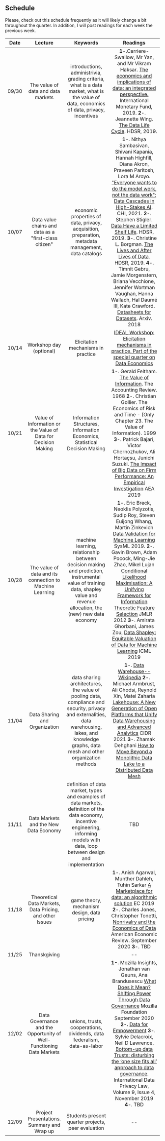 ## Schedule

Please, check out this schedule frequently as it will likely change a bit throughout the quarter. In addition, I will post readings for each week the previous week.

|  Date |  Lecture |  Keywords  |  Readings |
|:----:|:----:|:------:|:----:|
| 09/30 | The value of data and data markets |  introductions, administrivia, grading criteria, what is a data market, what is the value of data, economics of data, privacy, incentives | **1**-.Carriere-Swallow, Mr Yan, and Mr Vikram Haksar. [The economics and implications of data: an integrated perspective.](https://www.elibrary.imf.org/view/journals/087/2019/013/article-A001-en.xml) International Monetary Fund, 2019. **2**-. Jeannette Wing. [The Data Life Cycle](https://hdsr.mitpress.mit.edu/pub/577rq08d/release/3). HDSR, 2019. |
| 10/07 | Data value chains and data as a "first-class citizen" | economic properties of data, privacy, acquisition, preparation, metadata management, data catalogs | **1**-. Nithya Sambasivan, Shivani Kapania, Hannah Highfill, Diana Akron, Praveen Paritosh, Lora M Aroyo. ["Everyone wants to do the model work, not the data work": Data Cascades in High-Stakes AI](https://dl.acm.org/doi/abs/10.1145/3411764.3445518?casa_token=ARddOBy4qXYAAAAA:OIZlRPms615AKPMu3INUAGcIafNfMuZRpjzA2lDhra8nuI4IcKVKKO8_u0sHBvGdI83DM1RuZR_EwDc). CHI, 2021. **2**-. Stephen Stigler. [Data Have a Limited Shelf Life](https://hdsr.mitpress.mit.edu/pub/iu26pfw1/release/5). HDSR, 2019. **3**-. Christine L. Borgman. [The Lives and After Lives of Data](https://hdsr.mitpress.mit.edu/pub/4giycvvj/release/7). HDSR, 2019. **4**-. Timnit Gebru, Jamie Morgenstern, Briana Vecchione, Jennifer Wortman Vaughan, Hanna Wallach, Hal Daumé III, Kate Crawford. [Datasheets for Datasets](https://arxiv.org/abs/1803.09010). Arxiv. 2018 |
| 10/14 | Workshop day (optional) | Elicitation mechanisms in practice | [IDEAL Workshop: Elicitation mechanisms in practice. Part of the special quarter on Data Economics](https://www.ideal.northwestern.edu/events/elicitation-mechanisms-in-practice-workshop/) |
| 10/21 | Value of Information or the Value of Data for Decision Making | Information Structures, Information Economics, Statistical Decision Making | **1**-. Gerald Feltham. [The Value of Information](https://www.jstor.org/stable/243630#metadata_info_tab_contents). The Accounting Review. 1968 **2**-. Christian Gollier. The Economics of Risk and Time - (Only Chapter 23. The Value of Information). 1999 **3**-. Patrick Bajari, Victor Chernozhukov, Ali Hortaçsu, Junichi Suzuki. [The Impact of Big Data on Firm Performance: An Empirical Investigation](https://www.nber.org/papers/w24334) AEA 2019 |
| 10/28 | The value of data and its connection to Machine Learning | machine learning, relationship between decision making and prediction, instrumental value of training data, shapley value and revenue allocation, the (new) new data economy | **1**-. Eric Breck, Neoklis Polyzotis, Sudip Roy, Steven Euijong Whang, Martin Zinkevich [Data Validation for Machine Learning](https://mlsys.org/Conferences/2019/doc/2019/167.pdf) SysML 2019. **2**-. Gavin Brown, Adam Pocock, Ming-Jie Zhao, Mikel Lujan [Conditional Likelihood Maximisation: A Unifying Framework for Information Theoretic Feature Selection](https://www.jmlr.org/papers/volume13/brown12a/brown12a.pdf) JMLR 2012 **3**-. Amirata Ghorbani, James Zou, [Data Shapley: Equitable Valuation of Data for Machine Learning](http://proceedings.mlr.press/v97/ghorbani19c.html) ICML 2019 |
| 11/04 | Data Sharing and Organization | data sharing architectures, the value of pooling data, compliance and security, privacy and externalities, data warehousing, lakes, and knowledge graphs, data mesh and other organization methods | **1**-. [Data Warehouse--Wikipedia](https://en.wikipedia.org/wiki/Data_warehouse) **2**-. Michael Armbrust, Ali Ghodsi, Reynold Xin, Matei Zaharia [Lakehouse: A New Generation of Open Platforms that Unify Data Warehousing and Advanced Analytics](https://www.cidrdb.org/cidr2021/papers/cidr2021_paper17.pdf) CIDR 2021 **3**-. Zhamak Dehghani [How to Move Beyond a Monolithic Data Lake to a Distributed Data Mesh](https://martinfowler.com/articles/data-monolith-to-mesh.html) |
| 11/11 | Data Markets and the New Data Economy | definition of data market, types and examples of data markets, definition of the data economy, incentive engineering, informing models with data, loop between design and implementation | TBD |
| 11/18 | Theoretical Data Markets, Data Pricing, and other Issues | game theory, mechanism design, data pricing | **1**-. Anish Agarwal, Munther Dahleh, Tuhin Sarkar [A Marketplace for data: an algorithmic solution](https://dl.acm.org/doi/pdf/10.1145/3328526.3329589) EC 2019 **2**-. Charles Jones, Christopher Tonetti, [Nonrivalry and the Economics of Data](https://www.aeaweb.org/articles?id=10.1257/aer.20191330) American Economic Review. September 2020 **3**-. TBD |
| 11/25 | Thanskgiving |  | -- |
| 12/02 | Data Governance and the Opportunity of Well-Functioning Data Markets | unions, trusts, cooperations, dividends, data federalism, data-as-labor | **1-.** Mozilla Insights, Jonathan van Geuns, Ana Brandusescu [What Does it Mean? Shifting Power Through Data Governance](https://foundation.mozilla.org/en/data-futures-lab/data-for-empowerment/shifting-power-through-data-governance/) Mozilla Foundation September 2020 **2-.** [Data for Empowerment](https://foundation.mozilla.org/en/data-futures-lab/data-for-empowerment/) **3**-. Sylvie Delacroix,  Neil D Lawrence. [Bottom-up data Trusts: disturbing the ‘one size fits all’ approach to data governance](https://academic.oup.com/idpl/article/9/4/236/5579842). International Data Privacy Law, Volume 9, Issue 4, November 2019 **4**-. TBD |
| 12/09 | Project Presentations. Summary and Wrap up | Students present quarter projects, peer evaluation | -- |
